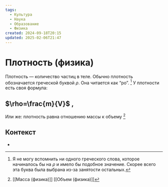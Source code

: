 ```yaml
---
tags:
  - Культура
  - Наука
  - Образование
  - Физика
created: 2024-09-18T20:15
updated: 2025-02-06T21:47
---
```

# Плотность (физика)

Плотность — количество частиц в теле.
Обычно плотность обозначается греческой буквой $\rho$. Она читается как “ро”. [^1]
У плотности есть своя формула:
## $\rho=\frac{m}{V}$ ,
Или же: плотность равна отношению массы к объему [^2]
## Контекст
- 

[^1]: Я не могу вспомнить ни одного греческого слова, которое начиналось бы на $\rho$ и имело бы подобное значение. Скорее всего эта буква была выбрана из-за занятости остальных.
[^2]: [[Масса (физика)]]
[[Объем (физика)]]

